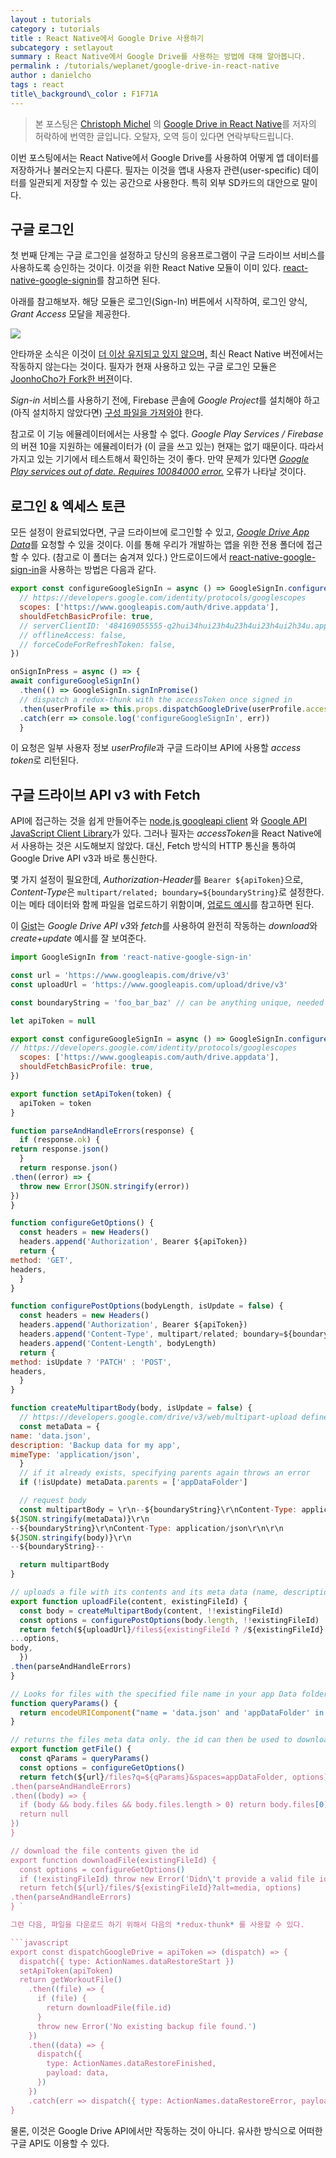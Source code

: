 ```yaml
---
layout : tutorials
category : tutorials
title : React Native에서 Google Drive 사용하기
subcategory : setlayout
summary : React Native에서 Google Drive를 사용하는 방법에 대해 알아봅니다. 
permalink : /tutorials/weplanet/google-drive-in-react-native
author : danielcho
tags : react
title\_background\_color : F1F71A
---
```


> 본 포스팅은 [Christoph Michel][1] 의 [Google Drive in React Native][2]를 저자의 허락하에 번역한 글입니다. 오탈자, 오역 등이 있다면 연락부탁드립니다.

이번 포스팅에서는 React Native에서 Google Drive를 사용하여 어떻게 앱 데이터를 저장하거나 불러오는지 다룬다. 필자는 이것을 앱내 사용자 관련(user-specific) 데이터를 일관되게 저장할 수 있는 공간으로 사용한다. 특히 외부 SD카드의 대안으로 말이다. 

## 구글 로그인
첫 번째 단계는 구글 로그인을 설정하고 당신의 응용프로그램이 구글 드라이브 서비스를 사용하도록 승인하는 것이다. 이것을 위한 React Native 모듈이 이미 있다. [react-native-google-signin][3]를 참고하면 된다.

아래를 참고해보자. 해당 모듈은 로그인(Sign-In) 버튼에서 시작하여, 로그인 양식, *Grant Access* 모달을 제공한다. 

![][image-1]

안타까운 소식은 이것이 [더 이상 유지되고 있지 않으며,][4] 최신 React Native 버전에서는 작동하지 않는다는 것이다. 필자가 현재 사용하고 있는 구글 로그인 모듈은 [JoonhoCho가 Fork한 버젼][5]이다. 

*Sign-in* 서비스를 사용하기 전에, Firebase 콘솔에 *Google Project*를 설치해야 하고 (아직 설치하지 않았다면) [구성 파일을 가져와야][6] 한다. 

참고로 이 기능 에뮬레이터에서는 사용할 수 없다. *Google Play Services / Firebase*의 버젼 10을 지원하는 에뮬레이터가 (이 글을 쓰고 있는) 현재는 없기 때문이다. 따라서 가지고 있는 기기에서 테스트해서 확인하는 것이 좋다. 만약 문제가 있다면 [*Google Play services out of date. Requires 10084000 error.*][7] 오류가 나타날 것이다. 

## 로그인 & 엑세스 토큰
모든 설정이 완료되었다면, 구글 드라이브에 로그인할 수 있고, [*Google Drive App Data*][8]를 요청할 수 있을 것이다. 이를 통해 우리가 개발하는 앱을 위한 전용 폴더에 접근할 수 있다. (참고로 이 폴더는 숨겨져 있다.) 안드로이드에서 [react-native-google-sign-in][9]을 사용하는 방법은 다음과 같다.

```javascript
export const configureGoogleSignIn = async () => GoogleSignIn.configure({
  // https://developers.google.com/identity/protocols/googlescopes
  scopes: ['https://www.googleapis.com/auth/drive.appdata'],
  shouldFetchBasicProfile: true,
  // serverClientID: '484169055555-q2hui34hui23h4u23h4ui23h4ui2h34u.apps.googleusercontent.com',  // I didn't need to set these for appdata here
  // offlineAccess: false,
  // forceCodeForRefreshToken: false,
})

onSignInPress = async () => {
await configureGoogleSignIn()
  .then(() => GoogleSignIn.signInPromise()
  // dispatch a redux-thunk with the accessToken once signed in
  .then(userProfile => this.props.dispatchGoogleDrive(userProfile.accessToken))
  .catch(err => console.log('configureGoogleSignIn', err))
  }
```

이 요청은 일부 사용자 정보 *userProfile*과 구글 드라이브 API에 사용할 *access token*로 리턴된다.

## 구글 드라이브 API v3 with Fetch
API에 접근하는 것을 쉽게 만들어주는 [node.js googleapi client][10] 와 [Google API JavaScript Client Library][11]가 있다. 그러나 필자는 *accessToken*을 React Native에서 사용하는 것은 시도해보지 않았다. 대신, Fetch 방식의 HTTP 통신을 통하여 Google Drive API v3과 바로 통신한다. 

몇 가지 설정이 필요한데, *Authorization-Header*를 `Bearer ${apiToken}`으로, *Content-Type*은 `multipart/related; boundary=${boundaryString}`로 설정한다. 이는 메타 데이터와 함께 파일을 업로드하기 위함이며, [업로드 예시][12]를 참고하면 된다. 

이 [Gist][13]는 *Google Drive API v3*와 *fetch*를 사용하여 완전히 작동하는 *download*와 *create+update* 예시를 잘 보여준다. 

```javascript
import GoogleSignIn from 'react-native-google-sign-in'

const url = 'https://www.googleapis.com/drive/v3'
const uploadUrl = 'https://www.googleapis.com/upload/drive/v3'

const boundaryString = 'foo_bar_baz' // can be anything unique, needed for multipart upload https://developers.google.com/drive/v3/web/multipart-upload

let apiToken = null

export const configureGoogleSignIn = async () => GoogleSignIn.configure({
// https://developers.google.com/identity/protocols/googlescopes
  scopes: ['https://www.googleapis.com/auth/drive.appdata'],
  shouldFetchBasicProfile: true,
})

export function setApiToken(token) {
  apiToken = token
}

function parseAndHandleErrors(response) {
  if (response.ok) {
return response.json()
  }
  return response.json()
.then((error) => {
  throw new Error(JSON.stringify(error))
})
}

function configureGetOptions() {
  const headers = new Headers()
  headers.append('Authorization', Bearer ${apiToken})
  return {
method: 'GET',
headers,
  }
}

function configurePostOptions(bodyLength, isUpdate = false) {
  const headers = new Headers()
  headers.append('Authorization', Bearer ${apiToken})
  headers.append('Content-Type', multipart/related; boundary=${boundaryString})
  headers.append('Content-Length', bodyLength)
  return {
method: isUpdate ? 'PATCH' : 'POST',
headers,
  }
}

function createMultipartBody(body, isUpdate = false) {
  // https://developers.google.com/drive/v3/web/multipart-upload defines the structure
  const metaData = {
name: 'data.json',
description: 'Backup data for my app',
mimeType: 'application/json',
  }
  // if it already exists, specifying parents again throws an error
  if (!isUpdate) metaData.parents = ['appDataFolder']

  // request body
  const multipartBody = \r\n--${boundaryString}\r\nContent-Type: application/json; charset=UTF-8\r\n\r\n
${JSON.stringify(metaData)}\r\n
--${boundaryString}\r\nContent-Type: application/json\r\n\r\n
${JSON.stringify(body)}\r\n
--${boundaryString}--

  return multipartBody
}

// uploads a file with its contents and its meta data (name, description, type, location)
export function uploadFile(content, existingFileId) {
  const body = createMultipartBody(content, !!existingFileId)
  const options = configurePostOptions(body.length, !!existingFileId)
  return fetch(${uploadUrl}/files${existingFileId ? /${existingFileId} : ''}?uploadType=multipart, {
...options,
body,
  })
.then(parseAndHandleErrors)
}

// Looks for files with the specified file name in your app Data folder only (appDataFolder is a magic keyword)
function queryParams() {
  return encodeURIComponent("name = 'data.json' and 'appDataFolder' in parents")
}

// returns the files meta data only. the id can then be used to download the file
export function getFile() {
  const qParams = queryParams()
  const options = configureGetOptions()
  return fetch(${url}/files?q=${qParams}&spaces=appDataFolder, options)
.then(parseAndHandleErrors)
.then((body) => {
  if (body && body.files && body.files.length > 0) return body.files[0]
  return null
})
}

// download the file contents given the id
export function downloadFile(existingFileId) {
  const options = configureGetOptions()
  if (!existingFileId) throw new Error('Didn\'t provide a valid file id.')
  return fetch(${url}/files/${existingFileId}?alt=media, options)
.then(parseAndHandleErrors)
} `

그런 다음, 파일을 다운로드 하기 위해서 다음의 *redux-thunk* 를 사용할 수 있다.

```javascript
export const dispatchGoogleDrive = apiToken => (dispatch) => {
  dispatch({ type: ActionNames.dataRestoreStart })
  setApiToken(apiToken)
  return getWorkoutFile()
    .then((file) => {
      if (file) {
        return downloadFile(file.id)
      }
      throw new Error('No existing backup file found.')
    })
    .then((data) => {
      dispatch({
        type: ActionNames.dataRestoreFinished,
        payload: data,
      })
    })
    .catch(err => dispatch({ type: ActionNames.dataRestoreError, payload: err }))
}
```

물론, 이것은 Google Drive API에서만 작동하는 것이 아니다. 유사한 방식으로 어떠한 구글 API도 이용할 수 있다. 


[1]:	http://cmichel.io/
[2]:	http://cmichel.io/google-drive-in-react-native/
[3]:	https://github.com/devfd/react-native-google-signin
[4]:	https://github.com/devfd/react-native-google-signin/issues/186
[5]:	https://github.com/joonhocho/react-native-google-sign-in
[6]:	https://developers.google.com/identity/sign-in/android/start-integrating
[7]:	https://stackoverflow.com/questions/41100106/google-play-services-out-of-date-requires-10084000-but-found-9879470-cant-upd
[8]:	https://developers.google.com/drive/android/appfolder
[9]:	https://github.com/joonhocho/react-native-google-sign-in
[10]:	https://github.com/google/google-api-nodejs-client
[11]:	https://developers.google.com/api-client-library/javascript/start/start-js
[12]:	https://developers.google.com/drive/v3/web/multipart-upload
[13]:	https://gist.github.com/MrToph/2954448ddb1f8cdd1c162ef5e162e869

[image-1]:	https://github.com/apptailor/react-native-google-signin/raw/master/img/demo-app.gif